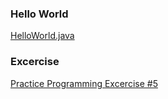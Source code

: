 ### Hello World

[HelloWorld.java](src/main/java/com/mycompany/mavenproject1/Basics/HelloWorld.java)

### Excercise

[Practice Programming Excercise #5](src/main/java/com/mycompany/mavenproject1/Basics/Random/Excercise5Random.java)